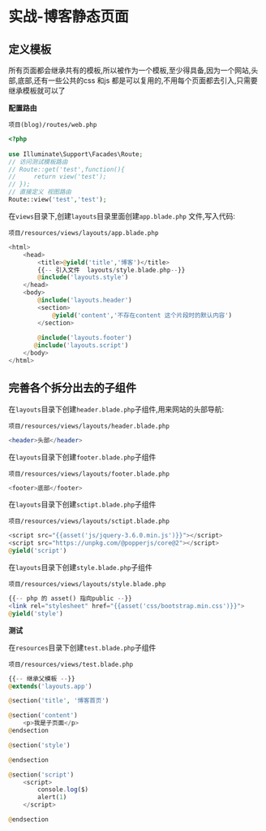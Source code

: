 # 实战-博客静态页面



## 定义模板

所有页面都会继承共有的模板,所以被作为一个模板,至少得具备,因为一个网站,头部,底部,还有一些公共的css 和js 都是可以复用的,不用每个页面都去引入,只需要继承模板就可以了



**配置路由**

`项目(blog)/routes/web.php `

```php
<?php
    
use Illuminate\Support\Facades\Route;
// 访问测试模板路由
// Route::get('test',function(){
//     return view('test');
// });
// 直接定义 视图路由
Route::view('test','test');
```

在`views`目录下,创建`layouts`目录里面创建`app.blade.php` 文件,写入代码:

`项目/resources/views/layouts/app.blade.php`

```php
<html>
    <head>
        <title>@yield('title','博客')</title>
        {{-- 引入文件  layouts/style.blade.php--}}
        @include('layouts.style')
    </head>
    <body>
        @include('layouts.header')
        <section>
            @yield('content','不存在content 这个片段时的默认内容')
        </section>
    
        @include('layouts.footer')
       @include('layouts.script')
    </body>
</html>
```



## 完善各个拆分出去的子组件

在`layouts`目录下创建`header.blade.php`子组件,用来网站的头部导航:

`项目/resources/views/layouts/header.blade.php`

```php
<header>头部</header>
```



在`layouts`目录下创建`footer.blade.php`子组件

`项目/resources/views/layouts/footer.blade.php`

```php
<footer>底部</footer>
```



在`layouts`目录下创建`sctipt.blade.php`子组件

`项目/resources/views/layouts/sctipt.blade.php`

```php
<script src="{{asset('js/jquery-3.6.0.min.js')}}"></script>
<script src="https://unpkg.com/@popperjs/core@2"></script>
@yield('script')
```



在`layouts`目录下创建`style.blade.php`子组件

`项目/resources/views/layouts/style.blade.php`

```php
{{-- php 的 asset() 指向public --}}
<link rel="stylesheet" href="{{asset('css/bootstrap.min.css')}}">
@yield('style')
```



**测试**

在`resources`目录下创建`test.blade.php`子组件

`项目/resources/views/test.blade.php`

```php
{{-- 继承父模板 --}}
@extends('layouts.app')

@section('title', '博客首页')

@section('content')
    <p>我是子页面</p>
@endsection

@section('style')

@endsection

@section('script')
    <script>
        console.log($)
        alert(1)
    </script>

@endsection

```





